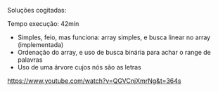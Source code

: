 Soluções cogitadas:

Tempo execução: 42min

- Simples, feio, mas funciona: array simples, e busca linear no array (implementada)
- Ordenação do array, e uso de busca binária para achar o range de palavras
- Uso de uma árvore cujos nós são as letras

https://www.youtube.com/watch?v=QGVCnjXmrNg&t=364s
